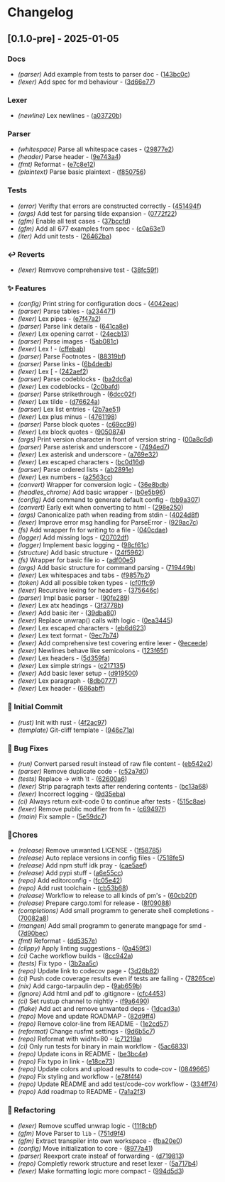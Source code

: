 # Changelog


## [0.1.0-pre] - 2025-01-05




### Docs

- *(parser)* Add example from tests to parser doc - ([143bc0c](https://github.com/Flokkq/https://github.com/orhun/git-cliff/blob/main/cliff.toml/commit/143bc0c32cddf63a1ff99b27eee1652b1af707bf))
- *(lexer)* Add spec for md behaviour - ([3d66e77](https://github.com/Flokkq/https://github.com/orhun/git-cliff/blob/main/cliff.toml/commit/3d66e778620f4b2d57fe93dc078ed397c21b49ec))

### Lexer

- *(newline)* Lex newlines - ([a03720b](https://github.com/Flokkq/https://github.com/orhun/git-cliff/blob/main/cliff.toml/commit/a03720b54ea74e862434d1cf4cb7087dd666b074))

### Parser

- *(whitespace)* Parse all whitespace cases - ([29877e2](https://github.com/Flokkq/https://github.com/orhun/git-cliff/blob/main/cliff.toml/commit/29877e26834f32289436da2271bc2795f26cbd4b))
- *(header)* Parse header - ([9e743a4](https://github.com/Flokkq/https://github.com/orhun/git-cliff/blob/main/cliff.toml/commit/9e743a4cf760a060f792d480e646d47054ad6399))
- *(fmt)* Reformat - ([e7c8e12](https://github.com/Flokkq/https://github.com/orhun/git-cliff/blob/main/cliff.toml/commit/e7c8e129f503d502e8e6b886c0f68ddb269bb2bf))
- *(plaintext)* Parse basic plaintext - ([f850756](https://github.com/Flokkq/https://github.com/orhun/git-cliff/blob/main/cliff.toml/commit/f8507561f0c81a99d97fa67aab62a388c1f496a1))

### Tests

- *(error)* Verifty that errors are constructed correctly - ([451494f](https://github.com/Flokkq/https://github.com/orhun/git-cliff/blob/main/cliff.toml/commit/451494f3e59acd873a678530169dfa771c2eea3d))
- *(args)* Add test for parsing tilde expansion - ([0772f22](https://github.com/Flokkq/https://github.com/orhun/git-cliff/blob/main/cliff.toml/commit/0772f221914e5ca91832a759e4b54bdcbb3428c6))
- *(gfm)* Enable all test cases - ([37bccfd](https://github.com/Flokkq/https://github.com/orhun/git-cliff/blob/main/cliff.toml/commit/37bccfde9d24578b9bc7ef344cda6c46b11e09cc))
- *(gfm)* Add all 677 examples from spec - ([c0a63e1](https://github.com/Flokkq/https://github.com/orhun/git-cliff/blob/main/cliff.toml/commit/c0a63e146ec487d3fec60da104e17752c959de67))
- *(iter)* Add unit tests - ([26462ba](https://github.com/Flokkq/https://github.com/orhun/git-cliff/blob/main/cliff.toml/commit/26462ba51e7babbdd171e6602f62a5692f9aaea7))

### ↩️ Reverts

- *(lexer)* Remvove comprehensive test - ([38fc59f](https://github.com/Flokkq/https://github.com/orhun/git-cliff/blob/main/cliff.toml/commit/38fc59f6025942382ff1476eaf1b71381e92496e))

### ✨ Features

- *(config)* Print string for configuration docs - ([4042eac](https://github.com/Flokkq/https://github.com/orhun/git-cliff/blob/main/cliff.toml/commit/4042eacae45fc864b8dc2b680d01aa55ced61a0b))
- *(parser)* Parse tables - ([a234471](https://github.com/Flokkq/https://github.com/orhun/git-cliff/blob/main/cliff.toml/commit/a234471e655dbfa8997aae3f7d4e185cf272d2a4))
- *(lexer)* Lex pipes - ([e7f47a2](https://github.com/Flokkq/https://github.com/orhun/git-cliff/blob/main/cliff.toml/commit/e7f47a2b73a264283e00da2ce85caab87d4bdc63))
- *(parser)* Parse link details - ([641ca8e](https://github.com/Flokkq/https://github.com/orhun/git-cliff/blob/main/cliff.toml/commit/641ca8ebeec675c2791586264d11b16dc00d0db7))
- *(lexer)* Lex opening carrot - ([24ecb13](https://github.com/Flokkq/https://github.com/orhun/git-cliff/blob/main/cliff.toml/commit/24ecb13a88dbd6e7fa8655699c4c5c01ce33b4e8))
- *(parser)* Parse images - ([5ab081c](https://github.com/Flokkq/https://github.com/orhun/git-cliff/blob/main/cliff.toml/commit/5ab081ca89ab6ee7cab40cf12bbeca58450790aa))
- *(lexer)* Lex ! - ([cffebab](https://github.com/Flokkq/https://github.com/orhun/git-cliff/blob/main/cliff.toml/commit/cffebab82464d590fff232682eddee296d2a0c06))
- *(parser)* Parse Footnotes - ([88319bf](https://github.com/Flokkq/https://github.com/orhun/git-cliff/blob/main/cliff.toml/commit/88319bf1db91502ede2bf981a4fe59eb9a848b1c))
- *(parser)* Parse links - ([6b4dedb](https://github.com/Flokkq/https://github.com/orhun/git-cliff/blob/main/cliff.toml/commit/6b4dedbece656dacef0e73412da92decbd71a732))
- *(lexer)* Lex [ - ([242aef2](https://github.com/Flokkq/https://github.com/orhun/git-cliff/blob/main/cliff.toml/commit/242aef2973ac31921ddfe84557a16575f69a2e28))
- *(parser)* Parse codeblocks - ([ba2dc6a](https://github.com/Flokkq/https://github.com/orhun/git-cliff/blob/main/cliff.toml/commit/ba2dc6a993795a9ae3eef18bf7a6189073c4b78b))
- *(lexer)* Lex codeblocks - ([2c0bafd](https://github.com/Flokkq/https://github.com/orhun/git-cliff/blob/main/cliff.toml/commit/2c0bafdd064e92fcfd2e32acd3b4ebf1753a53a6))
- *(parser)* Parse strikethrough - ([6dcc02f](https://github.com/Flokkq/https://github.com/orhun/git-cliff/blob/main/cliff.toml/commit/6dcc02f401c08e600c7842c1c9671a78b61cd11a))
- *(lexer)* Lex tilde - ([d76624a](https://github.com/Flokkq/https://github.com/orhun/git-cliff/blob/main/cliff.toml/commit/d76624a7e3e0022323e407e2729270bf0dcccfe7))
- *(parser)* Lex list entries - ([2b7ae51](https://github.com/Flokkq/https://github.com/orhun/git-cliff/blob/main/cliff.toml/commit/2b7ae51065f0df59e917a010a6c6e5737834d7f0))
- *(lexer)* Lex plus minus - ([4761198](https://github.com/Flokkq/https://github.com/orhun/git-cliff/blob/main/cliff.toml/commit/476119888e1c49b7d1dc970a2a8ca4ef6c5eebc1))
- *(parser)* Parse block quotes - ([c69cc99](https://github.com/Flokkq/https://github.com/orhun/git-cliff/blob/main/cliff.toml/commit/c69cc99b4d78e0d5280f1394f7b8ac20d33c5f01))
- *(lexer)* Lex block quotes - ([9050874](https://github.com/Flokkq/https://github.com/orhun/git-cliff/blob/main/cliff.toml/commit/90508741d1c67f528ef186ed117d54c505663944))
- *(args)* Print version character in front of version string - ([00a8c6d](https://github.com/Flokkq/https://github.com/orhun/git-cliff/blob/main/cliff.toml/commit/00a8c6d67c86453c4b6ab39f4527a44a14b196e6))
- *(parser)* Parse asterisk and underscore - ([7494ed7](https://github.com/Flokkq/https://github.com/orhun/git-cliff/blob/main/cliff.toml/commit/7494ed784f603bdb9f27fd05c195fd560689c339))
- *(lexer)* Lex asterisk and underscore - ([a769e32](https://github.com/Flokkq/https://github.com/orhun/git-cliff/blob/main/cliff.toml/commit/a769e32fad96bf4e34135d131949f40b2ae0bb1e))
- *(lexer)* Lex escaped characters - ([bc0d16d](https://github.com/Flokkq/https://github.com/orhun/git-cliff/blob/main/cliff.toml/commit/bc0d16d3faa5c099b71486f05387b246d8f0708a))
- *(parser)* Parse ordered lists - ([ab2891e](https://github.com/Flokkq/https://github.com/orhun/git-cliff/blob/main/cliff.toml/commit/ab2891e892570b8b7722e926900e40ff18accb7d))
- *(lexer)* Lex numbers - ([a2563cc](https://github.com/Flokkq/https://github.com/orhun/git-cliff/blob/main/cliff.toml/commit/a2563ccbfa21dd418f0368fdadb3be264ef238e0))
- *(convert)* Wrapper for conversion logic - ([36e8bdb](https://github.com/Flokkq/https://github.com/orhun/git-cliff/blob/main/cliff.toml/commit/36e8bdbe2d68b20016842ddc09d64e0f89cd7710))
- *(headles_chrome)* Add basic wrapper - ([b0e5b96](https://github.com/Flokkq/https://github.com/orhun/git-cliff/blob/main/cliff.toml/commit/b0e5b96d2a61d660cdebb2036ec188ae5aa8d071))
- *(config)* Add command to generate default config - ([bb9a307](https://github.com/Flokkq/https://github.com/orhun/git-cliff/blob/main/cliff.toml/commit/bb9a307c1d7d8ce42c7223b1a540720a4a95cdd0))
- *(convert)* Early exit when converting to html - ([298e250](https://github.com/Flokkq/https://github.com/orhun/git-cliff/blob/main/cliff.toml/commit/298e250ef5fd6edd05cb08d3f45f8b256fc013e2))
- *(args)* Canonicalize path when reading from stdin - ([4024d8f](https://github.com/Flokkq/https://github.com/orhun/git-cliff/blob/main/cliff.toml/commit/4024d8f24ab4b601568bdf9404d39711ee85485d))
- *(lexer)* Improve error msg handling for ParseError - ([929ac7c](https://github.com/Flokkq/https://github.com/orhun/git-cliff/blob/main/cliff.toml/commit/929ac7c5a60ad39eb651b1c94197b4ad4125b440))
- *(fs)* Add wrapper fn for writing to a file - ([040cdae](https://github.com/Flokkq/https://github.com/orhun/git-cliff/blob/main/cliff.toml/commit/040cdaea0e00fdd78a0538e4bf4e52d9fc83b10c))
- *(logger)* Add missing logs - ([20702df](https://github.com/Flokkq/https://github.com/orhun/git-cliff/blob/main/cliff.toml/commit/20702dfd24d4f88dba6b1a8a15fad0aaef2eeab2))
- *(logger)* Implement basic logging - ([98cf61c](https://github.com/Flokkq/https://github.com/orhun/git-cliff/blob/main/cliff.toml/commit/98cf61c0dcaa2fbe9440cb010971008467228f7f))
- *(structure)* Add basic structure - ([24f5962](https://github.com/Flokkq/https://github.com/orhun/git-cliff/blob/main/cliff.toml/commit/24f5962f1c5e9d7f49917410f7734fa8ba1e392c))
- *(fs)* Wrapper for basic file io - ([adf00e5](https://github.com/Flokkq/https://github.com/orhun/git-cliff/blob/main/cliff.toml/commit/adf00e5e065adb409e1f28efabb7dfbf044c9a56))
- *(args)* Add basic structure for command parsing - ([719449b](https://github.com/Flokkq/https://github.com/orhun/git-cliff/blob/main/cliff.toml/commit/719449bcb23c1f32a0c69e07bb75e17a10b3fda4))
- *(lexer)* Lex whitespaces and tabs - ([f9857b2](https://github.com/Flokkq/https://github.com/orhun/git-cliff/blob/main/cliff.toml/commit/f9857b28267351462e56375c8c181cfc3edb4b1f))
- *(token)* Add all possible token types - ([cf0ffc9](https://github.com/Flokkq/https://github.com/orhun/git-cliff/blob/main/cliff.toml/commit/cf0ffc91ced882040e519cc04e8fffc51091c137))
- *(lexer)* Recursive lexing for headers - ([375646c](https://github.com/Flokkq/https://github.com/orhun/git-cliff/blob/main/cliff.toml/commit/375646caca0609dd5a52b3ef8c6aff2874d1739a))
- *(parser)* Impl basic parser - ([90fe289](https://github.com/Flokkq/https://github.com/orhun/git-cliff/blob/main/cliff.toml/commit/90fe289d9019263f1184c317a8cdbf90e50a4aa1))
- *(lexer)* Lex atx headings - ([3f3778b](https://github.com/Flokkq/https://github.com/orhun/git-cliff/blob/main/cliff.toml/commit/3f3778b37074c60277ded68885ffabcc9a7446e8))
- *(lexer)* Add basic iter - ([39dba80](https://github.com/Flokkq/https://github.com/orhun/git-cliff/blob/main/cliff.toml/commit/39dba80360848c4e930a923ef13b7266308597c7))
- *(lexer)* Replace unwrap() calls with logic - ([0ea3445](https://github.com/Flokkq/https://github.com/orhun/git-cliff/blob/main/cliff.toml/commit/0ea3445f027d91074798cdacf0e96b48dec8217c))
- *(lexer)* Lex escaped characters - ([eb6d623](https://github.com/Flokkq/https://github.com/orhun/git-cliff/blob/main/cliff.toml/commit/eb6d623d6d2a70ce0696c2feb92f5125d3cbcdc4))
- *(lexer)* Lex text format - ([9ec7b74](https://github.com/Flokkq/https://github.com/orhun/git-cliff/blob/main/cliff.toml/commit/9ec7b744876e34a7ffc84df6e0b9f345b8675de0))
- *(lexer)* Add comprehensive test covering entire lexer - ([9eceede](https://github.com/Flokkq/https://github.com/orhun/git-cliff/blob/main/cliff.toml/commit/9eceede6de1c38dd4d8e11b67341d4f152074bf8))
- *(lexer)* Newlines behave like semicolons - ([123f65f](https://github.com/Flokkq/https://github.com/orhun/git-cliff/blob/main/cliff.toml/commit/123f65fd2f18b1a985411a2d5990f9c191c25b0a))
- *(lexer)* Lex headers - ([5d359fa](https://github.com/Flokkq/https://github.com/orhun/git-cliff/blob/main/cliff.toml/commit/5d359faea55abe5838e25a598f9148d7a81973ab))
- *(lexer)* Lex simple strings - ([c217135](https://github.com/Flokkq/https://github.com/orhun/git-cliff/blob/main/cliff.toml/commit/c217135c25ee08172cb2067dc07770bd828e2e43))
- *(lexer)* Add basic lexer setup - ([d919500](https://github.com/Flokkq/https://github.com/orhun/git-cliff/blob/main/cliff.toml/commit/d9195000b17f05a87849f11f7e591bfb1d95c205))
- *(lexer)* Lex paragraph - ([8db0777](https://github.com/Flokkq/https://github.com/orhun/git-cliff/blob/main/cliff.toml/commit/8db077747633bd20b8224a0663ec22e7a9e8566d))
- *(lexer)* Lex header - ([686abff](https://github.com/Flokkq/https://github.com/orhun/git-cliff/blob/main/cliff.toml/commit/686abff5386f3ed1c896eb7bc4c1dce18b75dca5))

### 🎉 Initial Commit

- *(rust)* Init with rust - ([4f2ac97](https://github.com/Flokkq/https://github.com/orhun/git-cliff/blob/main/cliff.toml/commit/4f2ac9702169993dfb7150c6ee3a3bd876e3f9f7))
- *(template)* Git-cliff template - ([946c71a](https://github.com/Flokkq/https://github.com/orhun/git-cliff/blob/main/cliff.toml/commit/946c71ae6a09016c0c331a97c570baedc95d2a29))

### 🐛 Bug Fixes

- *(run)* Convert parsed result instead of raw file content - ([eb542e2](https://github.com/Flokkq/https://github.com/orhun/git-cliff/blob/main/cliff.toml/commit/eb542e207d07d9e4e51677adfc9a36f3f88b6bfa))
- *(parser)* Remove duplicate code - ([c52a7d0](https://github.com/Flokkq/https://github.com/orhun/git-cliff/blob/main/cliff.toml/commit/c52a7d00952aca45594c020349e137a33b412df0))
- *(tests)* Replace → with \t - ([62600a6](https://github.com/Flokkq/https://github.com/orhun/git-cliff/blob/main/cliff.toml/commit/62600a6f6a202189366cfa4331f25fe0a1bb7fe0))
- *(lexer)* Strip paragraph texts after rendering contents - ([bc13a68](https://github.com/Flokkq/https://github.com/orhun/git-cliff/blob/main/cliff.toml/commit/bc13a6802416a1f2b99a7c82e32ab51782374838))
- *(lexer)* Incorrect logging - ([9d35eba](https://github.com/Flokkq/https://github.com/orhun/git-cliff/blob/main/cliff.toml/commit/9d35ebab417c905b02855e703dafc3582f918545))
- *(ci)* Always return exit-code 0 to continue after tests - ([515c8ae](https://github.com/Flokkq/https://github.com/orhun/git-cliff/blob/main/cliff.toml/commit/515c8aec60cd4a81843a3734b18990a164ca9166))
- *(lexer)* Remove public modifier from fn - ([c69497f](https://github.com/Flokkq/https://github.com/orhun/git-cliff/blob/main/cliff.toml/commit/c69497f62c2be012881c5ef147d39a842c770b34))
- *(main)* Fix sample - ([5e59dc7](https://github.com/Flokkq/https://github.com/orhun/git-cliff/blob/main/cliff.toml/commit/5e59dc7eee62e939a3d4da68c8d0cac07b15ab7c))

### 🔧Chores

- *(release)* Remove unwanted LICENSE - ([1f58785](https://github.com/Flokkq/https://github.com/orhun/git-cliff/blob/main/cliff.toml/commit/1f587850a5c5cc838c5959183e05fc97712172d1))
- *(release)* Auto replace versions in config files - ([7518fe5](https://github.com/Flokkq/https://github.com/orhun/git-cliff/blob/main/cliff.toml/commit/7518fe52ee348be306821a6d5bc19c5926f591e3))
- *(release)* Add npm stuff idk pray - ([cae5aef](https://github.com/Flokkq/https://github.com/orhun/git-cliff/blob/main/cliff.toml/commit/cae5aef7baa70ca01a623a644e62e6cd7a4575cf))
- *(release)* Add pypi stuff - ([a6e55cc](https://github.com/Flokkq/https://github.com/orhun/git-cliff/blob/main/cliff.toml/commit/a6e55ccbdf543f84ab8ecde2e7eb3691af38c8ef))
- *(repo)* Add editorconfig - ([fc05e42](https://github.com/Flokkq/https://github.com/orhun/git-cliff/blob/main/cliff.toml/commit/fc05e422da2cb4793e6e494d443470d5af5234aa))
- *(repo)* Add rust toolchain - ([cb53b68](https://github.com/Flokkq/https://github.com/orhun/git-cliff/blob/main/cliff.toml/commit/cb53b681f1b2b35707d555ee4719500d81d2db94))
- *(release)* Workflow to release to all kinds of pm's - ([60cb20f](https://github.com/Flokkq/https://github.com/orhun/git-cliff/blob/main/cliff.toml/commit/60cb20ff1b8602f1892d67a69ed2250f3901c1ab))
- *(release)* Prepare cargo.toml for release - ([8f09088](https://github.com/Flokkq/https://github.com/orhun/git-cliff/blob/main/cliff.toml/commit/8f09088c8c1a9be3e45a3180ce76635b4eb47484))
- *(completions)* Add small programm to generate shell completions - ([70082a8](https://github.com/Flokkq/https://github.com/orhun/git-cliff/blob/main/cliff.toml/commit/70082a8f85fbb877f7af12b737deaf19e595ca3d))
- *(mangen)* Add small programm to generate mangpage for smd - ([7d90bec](https://github.com/Flokkq/https://github.com/orhun/git-cliff/blob/main/cliff.toml/commit/7d90becd5dc1c589229b5acd8b5807332e41a38f))
- *(fmt)* Reformat - ([dd5357e](https://github.com/Flokkq/https://github.com/orhun/git-cliff/blob/main/cliff.toml/commit/dd5357e04324c52de1531c8d48812b7cdcb00bcd))
- *(clippy)* Apply linting suggestions - ([0a459f3](https://github.com/Flokkq/https://github.com/orhun/git-cliff/blob/main/cliff.toml/commit/0a459f331a1c83cbbfbf42ff9d9edb46b3724338))
- *(ci)* Cache workflow builds - ([8cc942a](https://github.com/Flokkq/https://github.com/orhun/git-cliff/blob/main/cliff.toml/commit/8cc942a54105c777e17c75ae7066954a549662d0))
- *(tests)* Fix typo - ([3b2aa5c](https://github.com/Flokkq/https://github.com/orhun/git-cliff/blob/main/cliff.toml/commit/3b2aa5cd30191f52611bf9cad3a0829325e71b70))
- *(repo)* Update link to codecov page - ([3d26b82](https://github.com/Flokkq/https://github.com/orhun/git-cliff/blob/main/cliff.toml/commit/3d26b82c9ce74aa225a4e499fcff71980162e03f))
- *(ci)* Push code coverage results even if tests are failing - ([78265ce](https://github.com/Flokkq/https://github.com/orhun/git-cliff/blob/main/cliff.toml/commit/78265cec1583a2031706aee5e412c8622ccbe986))
- *(nix)* Add cargo-tarpaulin dep - ([9ab659b](https://github.com/Flokkq/https://github.com/orhun/git-cliff/blob/main/cliff.toml/commit/9ab659b4d6798c37a606302c7f6b4de65e8b95f8))
- *(ignore)* Add html and pdf to .gitignore - ([cfc4453](https://github.com/Flokkq/https://github.com/orhun/git-cliff/blob/main/cliff.toml/commit/cfc4453980f389b33d5ac4a912c185c463fd4863))
- *(ci)* Set rustup channel to nightly - ([f9a6490](https://github.com/Flokkq/https://github.com/orhun/git-cliff/blob/main/cliff.toml/commit/f9a64906f640c6defdb3ae4428904340c1dec6f8))
- *(flake)* Add act and remove unwanted deps - ([1dcad3a](https://github.com/Flokkq/https://github.com/orhun/git-cliff/blob/main/cliff.toml/commit/1dcad3a07a5322978dfbfab29aff2cc2483c2094))
- *(repo)* Move and update ROADMAP - ([82d9ff4](https://github.com/Flokkq/https://github.com/orhun/git-cliff/blob/main/cliff.toml/commit/82d9ff4d9ce22799f1a6a7bed09272ca9fbace54))
- *(repo)* Remove color-line from README - ([1e2cd57](https://github.com/Flokkq/https://github.com/orhun/git-cliff/blob/main/cliff.toml/commit/1e2cd570f270d6d1c71bbe77fb5779a9f5dbbac8))
- *(reformat)* Change rusfmt settings - ([9d6b5c7](https://github.com/Flokkq/https://github.com/orhun/git-cliff/blob/main/cliff.toml/commit/9d6b5c7f64b4a9fd20c4cd5ccfddb76d376bc375))
- *(repo)* Reformat with widht=80 - ([c71219a](https://github.com/Flokkq/https://github.com/orhun/git-cliff/blob/main/cliff.toml/commit/c71219a13d7f04396ec1129f9e177d97fdc47bee))
- *(ci)* Only run tests for binary in main workflow - ([5ac6833](https://github.com/Flokkq/https://github.com/orhun/git-cliff/blob/main/cliff.toml/commit/5ac6833871be723eef871acf4d488b7ad7d9a2aa))
- *(repo)* Update icons in README - ([be3bc4e](https://github.com/Flokkq/https://github.com/orhun/git-cliff/blob/main/cliff.toml/commit/be3bc4ea120ce21bf9d69e54db6aff2a4d382774))
- *(repo)* Fix typo in link - ([e18ce73](https://github.com/Flokkq/https://github.com/orhun/git-cliff/blob/main/cliff.toml/commit/e18ce73e80a3e7a21f2e039dc7a6224658a44858))
- *(repo)* Update colors and upload results to code-cov - ([0849665](https://github.com/Flokkq/https://github.com/orhun/git-cliff/blob/main/cliff.toml/commit/0849665020e4f6286a477393c6514b8e69b69be7))
- *(repo)* Fix styling and workflow - ([e78f4f4](https://github.com/Flokkq/https://github.com/orhun/git-cliff/blob/main/cliff.toml/commit/e78f4f4fde968d2e5216971743cc7b5e9870566d))
- *(repo)* Update README and add test/code-cov workflow - ([334ff74](https://github.com/Flokkq/https://github.com/orhun/git-cliff/blob/main/cliff.toml/commit/334ff7421bdaf9bd09b36a32b1437178415239e4))
- *(repo)* Add roadmap to README - ([7a1a2f3](https://github.com/Flokkq/https://github.com/orhun/git-cliff/blob/main/cliff.toml/commit/7a1a2f3112fad7509486c9d7986ff4cdaa4f7b2f))

### 🚜 Refactoring

- *(lexer)* Remove scuffed unwrap logic - ([11f8cbf](https://github.com/Flokkq/https://github.com/orhun/git-cliff/blob/main/cliff.toml/commit/11f8cbf5d2d332a70d58c9d797f1226712469131))
- *(gfm)* Move Parser to `lib` - ([751d9f4](https://github.com/Flokkq/https://github.com/orhun/git-cliff/blob/main/cliff.toml/commit/751d9f417a203863af534b3becf4b4d7c0438433))
- *(gfm)* Extract transpiler into own workspace - ([fba20e0](https://github.com/Flokkq/https://github.com/orhun/git-cliff/blob/main/cliff.toml/commit/fba20e073faaafdd27743a17888a60916f0bc43a))
- *(config)* Move initialization to core - ([8977a41](https://github.com/Flokkq/https://github.com/orhun/git-cliff/blob/main/cliff.toml/commit/8977a41c0a97ab120891805ec2569e08ca7a62e5))
- *(parser)* Reexport crate insteaf of forwarding - ([d719813](https://github.com/Flokkq/https://github.com/orhun/git-cliff/blob/main/cliff.toml/commit/d719813037ebb072c43a9c56bb6b3b5c4a7f41b0))
- *(repo)* Completly rework structure and reset lexer - ([5a717b4](https://github.com/Flokkq/https://github.com/orhun/git-cliff/blob/main/cliff.toml/commit/5a717b4e6b5bee955de66b923594c746c99f5442))
- *(lexer)* Make formatting logic more compact - ([994d5d3](https://github.com/Flokkq/https://github.com/orhun/git-cliff/blob/main/cliff.toml/commit/994d5d3f2ef2c15dde0f71bd5355e2d03b8322a0))
<!-- generated by git-cliff -->
